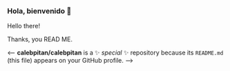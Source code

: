 ### Hola, bienvenido 👋

Hello there!

Thanks, you READ ME.

<-- **calebpitan/calebpitan** is a ✨ _special_ ✨ repository because its `README.md` (this file) appears on your GitHub profile.
-->
